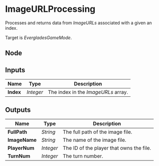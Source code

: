 # ImageURLProcessing
Processes and returns data from *ImageURLs* associated with a given an index.  

Target is *EvergladesGameMode*.  

## Node

## Inputs
|Name       |Type       |Description                        |
|-----------|-----------|-----------------------------------|
|**Index**  |*Integer*  |The index in the *ImageURLs* array.|


## Outputs
|Name           |Type       |Description                                |
|---------------|-----------|-------------------------------------------|
|**FullPath**   |*String*   |The full path of the image file.           |
|**ImageName**  |*String*   |The name of the image file.                |
|**PlayerNum**  |*Integer*  |The ID of the player that owns the file.   |
|**TurnNum**    |*Integer*  |The turn number.                           |